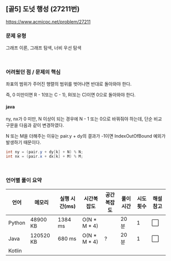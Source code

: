## [골5] 도넛 행성 (27211번)

https://www.acmicpc.net/problem/27211

### 문제 유형

그래프 이론, 그래프 탐색, 너비 우선 탐색

<br>

### 어려웠던 점 / 문제의 핵심

좌표의 범위가 주어진 행렬의 범위를 벗어나면 반대로 돌아와야 한다.

즉, 0 미만이면 R - 1(또는 C - 1), R(또는 C)이면 0으로 돌아와야 한다.

#### java

ny, nx가 0 미만, N 이상이 되는 경우에 N - 1 또는 0으로 바꿔줘야 하는데, 단순 비교 구문을 다음과 같이 변경하였다.

N 또는 M을 더해주는 이유는 pair.y + dy의 결과가 -1이면 IndexOutOfBound  예외가 발생하기 때문이다.

```java
int ny = (pair.y + dy[k] + N) % N;
int nx = (pair.x + dx[k] + M) % M;
```

<br>

### 언어별 풀이 요약

| 언어   | 메모리    | 실행 시간(ms) | 시간복잡도   | 공간복잡도 | 풀이 시간 | 시도 횟수 | 해설 참고            |
| ------ | --------- | ------------- | ------------ | ---------- | --------- | --------- | -------------------- |
| Python | 48900 KB  | 1384 ms       | O(N * M * 4) |            | 20분      | 1         | :white_large_square: |
| Java   | 120520 KB | 680 ms        | O(N * M * 4) | ?          | 20분      | 1         | :white_large_square: |
| Kotlin |           |               |              |            |           |           |                      |



